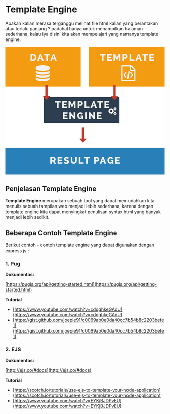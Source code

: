 # Template Engine

Apakah kalian merasa terganggu melihat file html kalian yang berantakan atau terlalu panjang ? padahal hanya untuk menampilkan halaman sederhana, kalau iya disini kita akan mempelajari yang namanya template engine.

![template-engine](template-engine.png)



## Penjelasan Template Engine

**Template Engine** merupakan sebuah tool yang dapat memudahkan kita menulis sebuah tampilan web menjadi lebih sederhana, karena dengan template engine kita dapat menyingkat penulisan syntax html yang banyak menjadi lebih sedikit.



## Beberapa Contoh Template Engine

Berikut contoh - contoh template engine yang dapat digunakan dengan express js :

### 1. Pug

**Dokumentasi**

 [https://pugjs.org/api/getting-started.html](https://pugjs.org/api/getting-started.html)

**Tutorial**

- [https://www.youtube.com/watch?v=cddghkeGAdU](https://www.youtube.com/watch?v=cddghkeGAdU)
- [https://gist.github.com/joepie91/c0069ab0e0da40cc7b54b8c2203befe1](https://gist.github.com/joepie91/c0069ab0e0da40cc7b54b8c2203befe1)



### 2. EJS

**Dokumentasi**

 [http://ejs.co/#docs](http://ejs.co/#docs)

**Tutorial**

- [https://scotch.io/tutorials/use-ejs-to-template-your-node-application](https://scotch.io/tutorials/use-ejs-to-template-your-node-application)
- [https://www.youtube.com/watch?v=EYKjBJDPvEU](https://www.youtube.com/watch?v=EYKjBJDPvEU)


